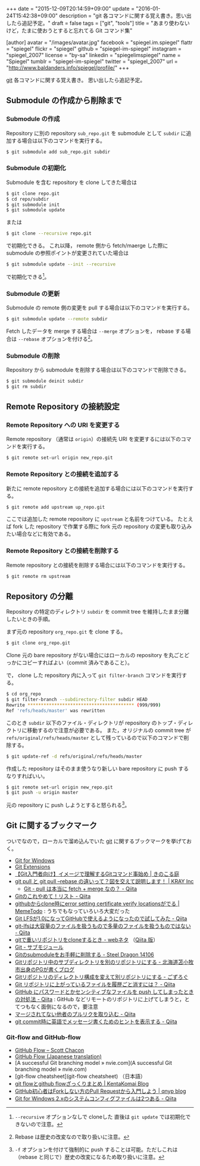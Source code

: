 +++
date = "2015-12-09T20:14:59+09:00"
update = "2016-01-24T15:42:38+09:00"
description = "git 各コマンドに関する覚え書き。思い出したら追記予定。"
draft = false
tags = ["git", "tools"]
title = "あまり使わないけど，たまに使おうとすると忘れてる Git コマンド集"

[author]
  avatar = "/images/avatar.jpg"
  facebook = "spiegel.im.spiegel"
  flattr = "spiegel"
  flickr = "spiegel"
  github = "spiegel-im-spiegel"
  instagram = "spiegel_2007"
  license = "by-sa"
  linkedin = "spiegelimspiegel"
  name = "Spiegel"
  tumblr = "spiegel-im-spiegel"
  twitter = "spiegel_2007"
  url = "http://www.baldanders.info/spiegel/profile/"
+++

[git] 各コマンドに関する覚え書き。
思い出したら追記予定。

## Submodule の作成から削除まで

### Submodule の作成

Repository に別の repository `sub_repo.git` を submodule として `subdir` に追加する場合は以下のコマンドを実行する。

```bash
$ git submodule add sub_repo.git subdir
```

### Submodule の初期化

Submodule を含む repository を clone してきた場合は

```bash
$ git clone repo.git
$ cd repo/subdir
$ git submodule init
$ git submodule update
```

または

```bash
$ git clone --recursive repo.git
```

で初期化できる。
これ以降， remote 側から fetch/maerge した際に submodule の参照ポイントが変更されていた場合は

```bash
$ git submodule update --init --recursive
```

で初期化できる[^sub1]。

[^sub1]: `--recursive` オプションなしで cloneした 直後は `git update` では初期化できないので注意。

### Submodule の更新

Submodule の remote 側の変更を pull する場合は以下のコマンドを実行する。

```bash
$ git submodule update --remote subdir
```

Fetch したデータを merge する場合は `--merge` オプションを， rebase する場合は `--rebase` オプションを付ける[^rb]。

[^rb]: Rebase は歴史の改変なので取り扱いに注意。

### Submodule の削除

Repository から submodule を削除する場合は以下のコマンドで削除できる。

```bash
$ git submodule deinit subdir
$ git rm subdir
```

## Remote Repository の接続設定

### Remote Repository への URI を変更する

Remote repository （通常は `origin`）の接続先 URI を変更するには以下のコマンドを実行する。

```bash
$ git remote set-url origin new_repo.git
```

### Remote Repository との接続を追加する

新たに remote repository との接続を追加する場合には以下のコマンドを実行する。

```bash
$ git remote add upstream up_repo.git
```

ここでは追加した remote repository に `upstream` と名前をつけている。
たとえば fork した repository で作業する際に fork 元の repository の変更も取り込みたい場合などに有効である。

### Remote Repository との接続を削除する

Remote repository との接続を削除する場合には以下のコマンドを実行する。

```bash
$ git remote rm upstream
```

## Repository の分離

Repository の特定のディレクトリ `subdir` を commit tree を維持したまま分離したいときの手順。

まず元の repository `org_repo.git` を clone する。

```bash
$ git clone org_repo.git
```

Clone 元の bare repository がない場合にはローカルの repository を丸ごとどっかにコピーすればよい（commit 済みであること）。

で， clone した repository 内に入って `git filter-branch` コマンドを実行する。

```bash
$ cd org_repo
$ git filter-branch --subdirectory-filter subdir HEAD
Rewrite **************************************** (999/999)
Ref 'refs/heads/master' was rewritten
```

このとき `subdir` 以下のファイル・ディレクトリが repository のトップ・ディレクトリに移動するので注意が必要である。
また，オリジナルの commit tree が `refs/original/refs/heads/master` として残っているので以下のコマンドで削除する。

```bash
$ git update-ref -d refs/original/refs/heads/master
```

作成した repository はそのまま使うなり新しい bare repository に push するなりすればいい。

```bash
$ git remote set-url origin new_repo.git
$ git push -u origin master
```

元の repository に push しようとすると怒られる[^sf]。

[^sf]: `-f` オプションを付けて強制的に push することは可能。ただしこれは（rebase と同じで）歴史の改変になるため取り扱いに注意。

## Git に関するブックマーク

ついでなので，ローカルで溜め込んでいた [git] に関するブックマークを挙げておく。

- [Git for Windows](https://git-for-windows.github.io/)
- [Git Extensions](http://gitextensions.github.io/)
- [【Git入門者向け】イメージで理解するGitコマンド事始め | きのこる庭](http://kinokoru.jp/archives/1017)
- [git pull と git pull –rebase の違いって？図を交えて説明します！ | KRAY Inc](http://kray.jp/blog/git-pull-rebase/)
    - [Git - pull は本当に fetch + merge なの？ - Qiita](http://qiita.com/Teloo/items/95a860ae276b49edb040)
- [Gitのこれやめて！リスト - Qiita](http://qiita.com/doilux/items/b5a9abd95ac91e848a5f)
- [githubからclone時にerror setting certificate verify locationsがでる | MemeTodo](http://meme.efcl.info/2011/07/gitcloneerror-setting-certificate.html) : うちでもなっていろいろ大変だった
- [Git LFSが1.0になってGitHubで使えるようになったので試してみた - Qiita](http://qiita.com/kiida/items/0d51c43ac73f14f09f5a)
- [git-lfsは大容量のファイルを扱うもので多量のファイルを扱うものではない - Qiita](http://qiita.com/crifff/items/32ffc824f69ed5632217)
- [gitで重いリポジトリをcloneするとき - webネタ](http://r-h.hatenablog.com/entry/2013/12/07/093423) （[Qiita 版](http://qiita.com/butchi_y/items/cc0fe50acc47c1e3ab32)）
- [Git - サブモジュール](https://git-scm.com/book/ja/v2/Git-%E3%81%AE%E3%81%95%E3%81%BE%E3%81%96%E3%81%BE%E3%81%AA%E3%83%84%E3%83%BC%E3%83%AB-%E3%82%B5%E3%83%96%E3%83%A2%E3%82%B8%E3%83%A5%E3%83%BC%E3%83%AB)
- [Gitのsubmoduleをお手軽に削除する - Steel Dragon 14106](http://raimon49.github.io/2015/04/04/git-submodule-deinit.html)
- [Gitリポジトリ中のサブディレクトリを別のリポジトリにする - 北海道苫小牧市出身のPGが書くブログ](http://d.hatena.ne.jp/hiratara/20091112/1258023732)
- [Gitリポジトリのディレクトリ構成を変えて別リポジトリにする - ごずろぐ](http://gozuk16.hatenablog.com/entry/2015/04/24/145714)
- [Git リポジトリに上がっているファイルを履歴ごと消すには？ - Qiita](http://qiita.com/go_astrayer/items/6e39d3ab16ae8094496c)
- [GitHub にパスワードとかセンシティブなファイルを push してしまったときの対処法 - Qiita](http://qiita.com/dtan4/items/34e41e3bd40a43fd8cbf) : GitHub などリモートのリポジトリに上げてしまうと，とてつもなく面倒になるので，要注意
- [マージされてない他者のプルリクを取り込む - Qiita](http://qiita.com/hirogw/items/3ea3a321a367740e971a)
- [git commit時に英語でメッセージ書くためのヒントを表示する - Qiita](http://qiita.com/sagaraya/items/60e983856e16dc571f22)

### Git-flow and GitHub-flow

- [GitHub Flow – Scott Chacon](http://scottchacon.com/2011/08/31/github-flow.html)
- [GitHub Flow (Japanese translation)](https://gist.github.com/Gab-km/3705015)
- [A successful Git branching model » nvie.com](A successful Git branching model » nvie.com)
- [git-flow cheatsheet](git-flow cheatsheet) （日本語）
- [git flowとgithub flowざっくりまとめ | KentaKomai Blog](http://komaken.me/blog/2013/09/09/git-flow%E3%81%A8github-flow%E3%81%96%E3%81%A3%E3%81%8F%E3%82%8A%E3%81%BE%E3%81%A8%E3%82%81/)
- [GitHub初心者はForkしない方のPull Requestから入門しよう | qnyp blog](http://blog.qnyp.com/2013/05/28/pull-request-for-github-beginners/)
- [Git for Windows 2.xのシステムコンフィグファイルは2つある - Qiita](http://qiita.com/anqooqie/items/07367b2b5932f3acfc38)

[git]: https://git-scm.com/ "Git"
